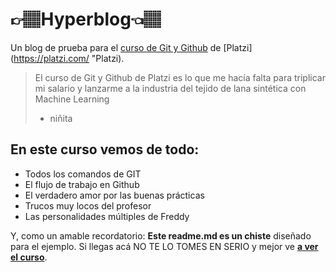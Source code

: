 # 👉🏽Hyperblog👈🏽
Un blog de prueba para el [curso de Git y Github](https://platzi.com/cursos/git-github/ "curso de Git y Github") de [Platzi](https://platzi.com/ "Platzi).
> El curso de Git y Github de Platzi es lo que me hacía falta para triplicar mi salario y lanzarme a la industria del tejido de lana sintética con Machine Learning
> - niñita

## En este curso vemos de todo:
* Todos los comandos de GIT
* El flujo de trabajo en Github
* El verdadero amor por las buenas prácticas
* Trucos muy locos del profesor
* Las personalidades múltiples de Freddy

Y, como un amable recordatorio: **Este readme.md es un chiste** diseñado para el ejemplo. Si llegas acá NO TE LO TOMES EN SERIO y mejor ve [**a ver el curso**](https://platzi.com/cursos/git-github/ "a ver el curso").
